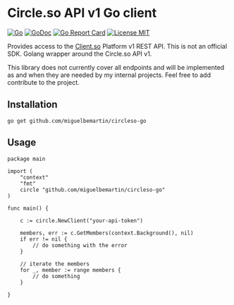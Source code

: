 # Circle.so API v1 Go client

[![Go](https://github.com/miguelbemartin/circleso-go/actions/workflows/go.yml/badge.svg)](https://github.com/miguelbemartin/circleso-go/actions/workflows/go.yml)
[![GoDoc](https://img.shields.io/badge/godoc-reference-blue.svg?style=flat)](https://pkg.go.dev/github.com/miguelbemartin/circleso-go)
[![Go Report Card](https://goreportcard.com/badge/github.com/miguelbemartin/circleso-go)](https://goreportcard.com/report/github.com/miguelbemartin/circleso-go)
[![License MIT](https://img.shields.io/badge/license-MIT-lightgrey.svg?style=flat)](LICENSE)

Provides access to the [Client.so](https://circle.so/) Platform v1 REST API. This is not an official SDK. Golang wrapper around the Circle.so API v1.

This library does not currently cover all endpoints and will be implemented as and when they are needed by my internal projects. Feel free to add contribute to the project.

## Installation

```
go get github.com/miguelbemartin/circleso-go
```

## Usage

```golang
package main

import (
	"context"
	"fmt"
	circle "github.com/miguelbemartin/circleso-go"
)

func main() {

	c := circle.NewClient("your-api-token")

	members, err := c.GetMembers(context.Background(), nil)
	if err != nil {
		// do something with the error
	}

	// iterate the members
	for _, member := range members {
		// do something
	}

}
```
